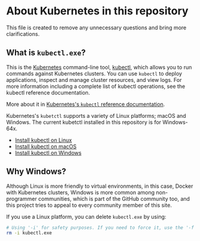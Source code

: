 # About Kubernetes in this repository

This file is created to remove any unnecessary questions and bring more clarifications.

## What is `kubectl.exe`?

This is the [Kubernetes][0] command-line tool, [kubectl][1], which allows you to run commands against Kubernetes clusters. You can use `kubectl` to deploy applications, inspect and manage cluster resources, and view logs. For more information including a complete list of kubectl operations, see the kubectl reference documentation.

More about it in [Kubernetes's `kubectl` reference documentation][2].

Kubernetes's `kubetctl` supports a variety of Linux platforms; macOS and Windows. The current kubetctl installed in this repository is for Windows-64x.

- [Install kubectl on Linux](https://kubernetes.io/docs/tasks/tools/install-kubectl-linux/)
- [Install kubectl on macOS](https://kubernetes.io/docs/tasks/tools/install-kubectl-macos/)
- [Install kubectl on Windows](https://kubernetes.io/docs/tasks/tools/install-kubectl-windows/)

## Why Windows?

Although Linux is more friendly to virtual environments, in this case, Docker with Kubernetes clusters, Windows is more common among non-programmer communities, which is part of the GitHub community too, and this project tries to appeal to every community member of this site.

If you use a Linux platform, you can delete `kubectl.exe` by using:

```bash
# Using '-i' for safety purposes. If you need to force it, use the '-f' instead.
rm -i kubectl.exe
```

[0]: https://kubernetes.io/
[1]: https://kubernetes.io/docs/reference/kubectl/kubectl/
[2]: https://kubernetes.io/docs/reference/kubectl/